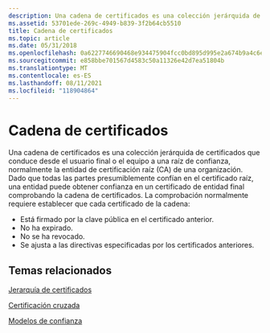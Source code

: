 ```yaml
---
description: Una cadena de certificados es una colección jerárquida de certificados que conduce desde el usuario final o el equipo a una raíz de confianza, normalmente la entidad de certificación raíz (CA) de una organización.
ms.assetid: 53701ede-269c-4949-b839-3f2b64cb5510
title: Cadena de certificados
ms.topic: article
ms.date: 05/31/2018
ms.openlocfilehash: 0a6227746690468e934475904fcc0bd895d995e2a674b9a4c6e9d01bc792fdba
ms.sourcegitcommit: e858bbe701567d4583c50a11326e42d7ea51804b
ms.translationtype: MT
ms.contentlocale: es-ES
ms.lasthandoff: 08/11/2021
ms.locfileid: "118904864"
---
```

# <a name="certificate-chain"></a>Cadena de certificados

Una cadena de certificados es una colección jerárquida de certificados que conduce desde el usuario final o el equipo a una raíz de confianza, normalmente la entidad de certificación raíz (CA) de una organización. Dado que todas las partes presumiblemente confían en el certificado raíz, una entidad puede obtener confianza en un certificado de entidad final comprobando la cadena de certificados. La comprobación normalmente requiere establecer que cada certificado de la cadena:

-   Está firmado por la clave pública en el certificado anterior.
-   No ha expirado.
-   No se ha revocado.
-   Se ajusta a las directivas especificadas por los certificados anteriores.

## <a name="related-topics"></a>Temas relacionados

<dl> <dt>

[Jerarquía de certificados](about-certificate-hierarchy.md)
</dt> <dt>

[Certificación cruzada](about-cross-certification.md)
</dt> <dt>

[Modelos de confianza](about-trust-models.md)
</dt> </dl>

 

 



